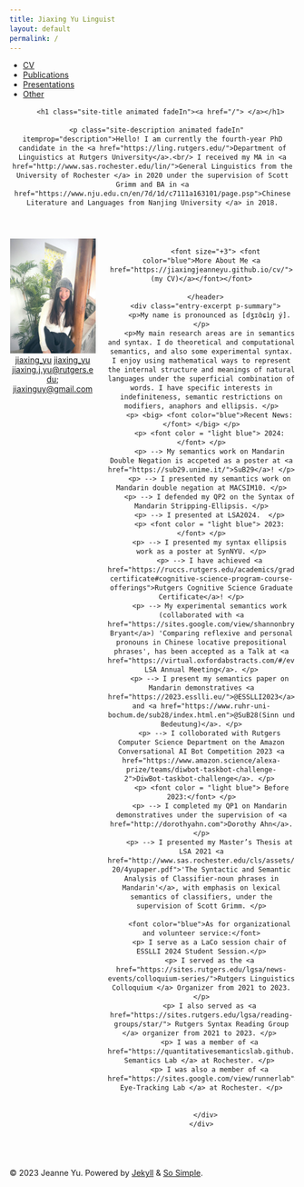 ```yaml
---
title: Jiaxing Yu Linguist
layout: default
permalink: /
---
```


<!--
    So Simple Jekyll Theme 3.2.0
    Copyright 2013-2019 Michael Rose - mademistakes.com | @mmistakes
    Free for personal and commercial use under the MIT license
    https://github.com/mmistakes/so-simple-theme/blob/master/LICENSE
-->


  <div class="navigation-wrapper">
    <a href="#menu-toggle" id="menu-toggle"> </a>
    <nav id="primary-nav" class="site-nav animated drop">
      <ul><li><a href="/cv">CV</a></li><li><a href="/publications">Publications</a></li><li><a href="/presentations">Presentations</a></li><li><a href="/other">Other</a></li></ul>
    </nav>
  </div><!-- /.navigation-wrapper -->


   <header class="masthead">
  <div class="wrap">
    
    
    
      
        <h1 class="site-title animated fadeIn"><a href="/"> </a></h1>
      
      <p class="site-description animated fadeIn" itemprop="description">Hello! I am currently the fourth-year PhD candidate in the <a href="https://ling.rutgers.edu/">Department of Linguistics at Rutgers University</a>.<br/> I received my MA in <a href="http://www.sas.rochester.edu/lin/">General Linguistics from the University of Rochester </a> in 2020 under the supervision of Scott Grimm and BA in <a href="https://www.nju.edu.cn/en/7d/1d/c7111a163101/page.psp">Chinese Literature and Languages from Nanjing University </a> in 2018.
 </p>
    
  </div>
</header><!-- /.masthead -->

<style>
p.site-description.animated.fadeIn {
    font-size: 15px;
    font-style: normal;
    font-family: 'Source Sans Pro', sans-serif;
    text-align: justify;
    max-width: 800px;
    margin: auto;
}
</style> 



   <main id="main" class="main-content" aria-label="Content">
  <article>
    

   <div class="page-wrapper">
      <header class="page-header">
        
  
  <h1 id="page-title" class="page-title"></h1>
        
  </header>
      <div class="page-content">
        


<div class="entries-list">
  <div class="entry-image-container">
    <img class="entry-image u-photo" src="/YU23.jpeg" alt="">
    <div class="entry-contact">
      <div class="twitter">
        <div>
          <i class="fa fa-fw fa-graduation-cap" aria-hidden="true"></i>
          <a href="https://scholar.google.com/citations?hl=en&user=FMaESuYAAAAJ">jiaxing_yu</a>
          <i class="fab fa-fw fa-twitter" aria-hidden="true"></i>
          <a href="https://twitter.com/jiaxing_yu">jiaxing_yu</a>
        </div>
          <i class="fa fa-fw fa-envelope" aria-hidden="true"></i>
          <a href="mailto: jiaxing.j.yu@rutgers.edu">jiaxing.j.yu@rutgers.edu</a>; <a href="mailto: jiaxinguy@gmail.com">jiaxinguy@gmail.com</a>
      </div>
    </div>
  </div>
  <article class="entry h-entry">
    <div class="article-content">
      <header class="entry-header">
        
           <font size="+3"> <font color="blue">More About Me <a href="https://jiaxingjeanneyu.github.io/cv/">(my CV)</a></font></font>
        
      </header>
      <div class="entry-excerpt p-summary">
        <p>My name is pronounced as [dʒɪɑ̄ɕìŋ ý]. </p>
        <p>My main research areas are in semantics and syntax. I do theoretical and computational semantics, and also some experimental syntax.  I enjoy using mathematical ways to represent the internal structure and meanings of natural languages under the superficial combination of words. I have specific interests in indefiniteness, semantic restrictions on modifiers, anaphors and ellipsis. </p>
        <p> <big> <font color="blue">Recent News:</font> </big> </p>
        <p> <font color = "light blue"> 2024:</font> </p>
        <p> --> My semantics work on Mandarin Double Negation is accpeted as a poster at <a href="https://sub29.unime.it/">SuB29</a>! </p>
        <p> --> I presented my semantics work on Mandarin double negation at MACSIM10. </p>
        <p> --> I defended my QP2 on the Syntax of Mandarin Stripping-Ellipsis. </p>
        <p> --> I presented at LSA2024.  </p>
        <p> <font color = "light blue"> 2023:</font> </p>
        <p> --> I presented my syntax ellipsis work as a poster at SynNYU. </p>
        <p> --> I have achieved <a href="https://ruccs.rutgers.edu/academics/graduate/graduate-certificate#cognitive-science-program-course-offerings">Rutgers Cognitive Science Graduate Certificate</a>! </p>
        <p> --> My experimental semantics work (collaborated with <a href="https://sites.google.com/view/shannonbryant">Shannon Bryant</a>) 'Comparing reflexive and personal pronouns in Chinese locative prepositional phrases', has been accepted as a Talk at <a href="https://virtual.oxfordabstracts.com/#/event/public/4438/information">2024 LSA Annual Meeting</a>. </p>
        <p> --> I present my semantics paper on Mandarin demonstratives <a href="https://2023.esslli.eu/">@ESSLLI2023</a> and <a href="https://www.ruhr-uni-bochum.de/sub28/index.html.en">@SuB28(Sinn und Bedeutung)</a>. </p>
        <p> --> I colloborated with Rutgers Computer Science Department on the Amazon Conversational AI Bot Competition 2023 <a href="https://www.amazon.science/alexa-prize/teams/diwbot-taskbot-challenge-2">DiwBot-taskbot-challenge</a>. </p> 
         <p> <font color = "light blue"> Before 2023:</font> </p>
        <p> --> I completed my QP1 on Mandarin demonstratives under the supervision of <a href="http://dorothyahn.com">Dorothy Ahn</a>.  </p>
        <p> --> I presented my Master’s Thesis at LSA 2021 <a href="http://www.sas.rochester.edu/cls/assets/pdf/working/fall-20/4yupaper.pdf">'The Syntactic and Semantic Analysis of Classifier-noun phrases in Mandarin'</a>, with emphasis on lexical semantics of classifiers, under the supervision of Scott Grimm. </p>
        
        <font color="blue">As for organizational and volunteer service:</font>
        <p> I serve as a LaCo session chair of ESSLLI 2024 Student Session.</p>
        <p> I served as the <a href="https://sites.rutgers.edu/lgsa/news-events/colloquium-series/">Rutgers Linguistics Colloquium </a> Organizer from 2021 to 2023. </p>
        <p> I also served as <a href="https://sites.rutgers.edu/lgsa/reading-groups/star/"> Rutgers Syntax Reading Group </a> organizer from 2021 to 2023. </p> 
        <p> I was a member of <a href="https://quantitativesemanticslab.github.io/people">Quantitative Semantics Lab </a> at Rochester. </p> 
        <p> I was also a member of <a href="https://sites.google.com/view/runnerlab">Runner's Eye-Tracking Lab </a> at Rochester. </p>


      </div>
    </div>
  </article>
</div>

<style>
.layout--home .page-wrapper {
  max-width: 1000px;
}
.site-title {
  font-size: 45px;
  font-style: italic;
  font-weight: 600;
}
.entries-list {
  text-align: center;
}
.entry-image-container {
  width: 30%;
  display: inline-block;
}
.entries-list .entry {
  text-align: justify;
  vertical-align: top;
  display: inline-block;
  width: 69%;
}
.article-content {
  margin-left: 5%;
}
.entries-list .entry-title {
  font-size: 30px;
  font-family: 'Source Sans Pro', sans-serif;
  font-weight: 600;
}
</style>


        
  </div>
  </div>
  </article>
</main>


  <footer id="footer" class="site-footer">
  <!-- start custom footer snippets -->

<!-- end custom footer snippets -->
<div class="copyright">
    
  <p>&copy; 2023 Jeanne Yu. Powered by <a href="https://jekyllrb.com" rel="nofollow">Jekyll</a> &amp; <a href="https://github.com/mmistakes/so-simple-theme" rel="nofollow">So Simple</a>.</p>
    
  </div>
</footer>

  <script src="https://code.jquery.com/jquery-3.3.1.min.js" integrity="sha256-FgpCb/KJQlLNfOu91ta32o/NMZxltwRo8QtmkMRdAu8=" crossorigin="anonymous"></script>
  <script src="/assets/js/main.min.js"></script>
  <script src="https://use.fontawesome.com/releases/v5.0.12/js/all.js"></script>








   
  <!-- start custom footer snippets -->

<!-- end custom footer snippets -->



 